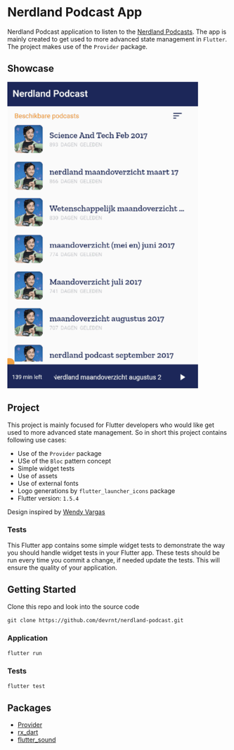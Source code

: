 # Nerdland Podcast App

Nerdland Podcast application to listen to the [Nerdland Podcasts](https://podcasts.apple.com/be/podcast/nerdland-maandoverzicht-wetenschap-en-technologie/id1217629669). The app is mainly created to get used to more advanced state management in `Flutter`. The project makes use of the `Provider` package.

## Showcase
![Showcase](showcase/showcase.gif) 

## Project
This project is mainly focused for Flutter developers who would like get used to more advanced state management.
So in short this project contains following use cases:
* Use of the `Provider` package
* USe of the `Bloc` pattern concept
* Simple widget tests
* Use of assets
* Use of external fonts
* Logo generations by `flutter_launcher_icons` package
* Flutter version: `1.5.4`

Design inspired by [Wendy Vargas](https://dribbble.com/shots/6103211--Nomadic-Podcast-app)

### Tests

This Flutter app contains some simple widget tests to demonstrate the way you should handle widget tests in your Flutter app. These tests should be run every time you commit a change, if needed update the tests.
This will ensure the quality of your application.

## Getting Started

Clone this repo and look into the source code
```
git clone https://github.com/devrnt/nerdland-podcast.git
```

### Application
```
flutter run 
```

### Tests

```
flutter test
```

## Packages
* [Provider](https://pub.dev/packages/provider)
* [rx_dart](https://pub.dartlang.org/packages/rxdart)
* [flutter_sound](https://pub.dartlang.org/packages/flutter_sounds)
